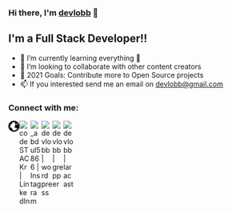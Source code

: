 ### Hi there, I'm [devlobb][website] 👋

## I'm a Full Stack Developer!!

- 🌱 I’m currently learning everything 🤣
- 👯 I’m looking to collaborate with other content creators
- 🥅 2021 Goals: Contribute more to Open Source projects
- 📫 If you interested send me an email on devlobb@gmail.com

### Connect with me:

[<img align="left" alt="codeSTACKr.com" width="22px" src="https://raw.githubusercontent.com/iconic/open-iconic/master/svg/globe.svg" />][website]
[<img align="left" alt="codeSTACKr | LinkedIn" width="22px" src="https://cdn.jsdelivr.net/npm/simple-icons@v3/icons/linkedin.svg" />][linkedin]
[<img align="left" alt="_abdul5866 | Instagram" width="22px" src="https://cdn.jsdelivr.net/npm/simple-icons@v3/icons/instagram.svg" />][instagram]
[<img align="left" alt="devlobb | wordpress" width="22px" src="https://www.seekpng.com/png/small/831-8314952_download-logo-wordpress-svg-eps-png-psd-ai.png" />][wordpress]
[<img align="left" alt="devlobb | grepper" width="22px" src="https://repository-images.githubusercontent.com/386788663/b30df306-a46d-465f-874e-dd7ff1942dbb" />][grepper]
[<img align="left" alt="devlobb | laracast" width="22px" src="https://laracasts.nyc3.cdn.digitaloceanspaces.com/series/thumbnails/whatcha-working-on.png" />][laracast]

<br />

</details>

[website]: https://www.upwork.com/freelancers/~01f4577b57a0cde81e
[instagram]: https://www.instagram.com/_abdul5866
[linkedin]: https://www.linkedin.com/in/devlobb/
[wordpress]: https://profiles.wordpress.org/devlobb
[grepper]:   https://www.codegrepper.com/profile/abdul-rahman-c2uz91hcmt47
[laracast]:   https://laracasts.com/@devlob
